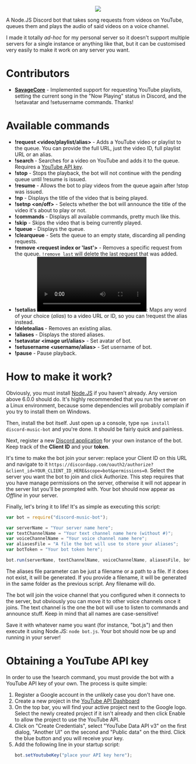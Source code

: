 <p align="center"><a href="https://nodei.co/npm/discord-music-bot/"><img src="https://nodei.co/npm/discord-music-bot.png"></a></p>

A Node.JS Discord bot that takes song requests from videos on YouTube, queues them and plays the audio of said videos on a voice channel.

I made it totally *ad-hoc* for my personal server so it doesn't support multiple servers for a single instance or anything like that, but it can be customised very easily to make it work on any server you want.

# Contributors
- **[SavageCore](https://github.com/SavageCore)** - Implemented support for requesting YouTube playlists, setting the current song in the "Now Playing" status in Discord, and the !setavatar and !setusername commands. Thanks!

# Available commands
- **!request <video/playlist/alias>** - Adds a YouTube video or playlist to the queue. You can provide the full URL, just the video ID, full playlist URL or an alias.
- **!search <query>** - Searches for a video on YouTube and adds it to the queue. Requires a [YouTube API key](#obtaining-a-youtube-api-key).
- **!stop** - Stops the playback, the bot will not continue with the pending queue until !resume is issued.
- **!resume** - Allows the bot to play videos from the queue again after !stop was issued.
- **!np** - Displays the title of the video that is being played.
- **!setnp <on/off>** - Selects whether the bot will announce the title of the video it's about to play or not.
- **!commands** - Displays all available commands, pretty much like this.
- **!skip** - Skips the video that is being currently played.
- **!queue** - Displays the queue.
- **!clearqueue** - Sets the queue to an empty state, discarding all pending requests.
- **!remove <request index or 'last'>** - Removes a specific request from the queue. `!remove last` will delete the last request that was added.
- **!setalias <alias> <video>**: Maps any word of your choice (*alias*) to a video URL or ID, so you can !request the alias instead.
- **!deletealias <alias>** - Removes an existing alias.
- **!aliases** - Displays the stored aliases.
- **!setavatar <image url/alias>** - Set avatar of bot.
- **!setusername <username/alias>** - Set username of bot.
- **!pause** - Pause playback.

# How to make it work?

Obviously, you must install [Node.JS](https://nodejs.org/es/) if you haven't already. Any version above 6.0.0 should do. It's highly recommended that you run the server on a Linux environment, because some dependencies will probably complain if you try to install them on Windows.

Then, install the bot itself. Just open up a console, type `npm install discord-music-bot` and you're done. It should be fairly quick and painless.

Next, register a new [Discord application](https://discordapp.com/developers/applications/me) for your own instance of the bot. Keep track of the **Client ID** and your **token**.

It's time to make the bot join your server: replace your Client ID on this URL and navigate to it `https://discordapp.com/oauth2/authorize?&client_id=YOUR_CLIENT_ID_HERE&scope=bot&permissions=0`. Select the server you want the bot to join and click Authorize. This step requires that you have manage permissions on the server, otherwise it will not appear in the server list you'll be prompted with. Your bot should now appear as *Offline* in your server.

Finally, let's bring it to life! It's as simple as executing this script:
```js
var bot = require("discord-music-bot");

var serverName = "Your server name here";
var textChannelName = "Your text channel name here (without #)";
var voiceChannelName = "Your voice channel name here";
var aliasesFile = "A file the bot will use to store your aliases";
var botToken = "Your bot token here";

bot.run(serverName, textChannelName, voiceChannelName, aliasesFile, botToken);
```
The aliases file parameter can be just a filename or a path to a file. If it does not exist, it will be generated. If you provide a filename, it will be generated in the same folder as the previous script. Any filename will do.

The bot will join the voice channel that you configured when it connects to the server, but obviously you can move it to other voice channels once it joins. The text channel is the one the bot will use to listen to commands and announce stuff. Keep in mind that all names are case-sensitive!

Save it with whatever name you want (for instance, "bot.js") and then execute it using Node.JS: `node bot.js`. Your bot should now be up and running in your server!

# Obtaining a YouTube API key
In order to use the !search command, you must provide the bot with a YouTube API key of your own. The process is quite simple:

1. Register a Google account in the unlikely case you don't have one.
2. Create a new project in the [YouTube API Dashboard](https://console.developers.google.com/projectselector/apis/api/youtube/overview)
3. On the top bar, you will find your active project next to the Google logo. Select the newly created project if it isn't already and then click Enable to allow the project to use the YouTube API.
4. Click on "Create Credentials", select "YouTube Data API v3" on the first dialog, "Another UI" on the second and "Public data" on the third. Click the blue button and you will receive your key.
5. Add the following line in your startup script:
    ```js
    bot.setYoutubeKey("place your API key here");
    ```